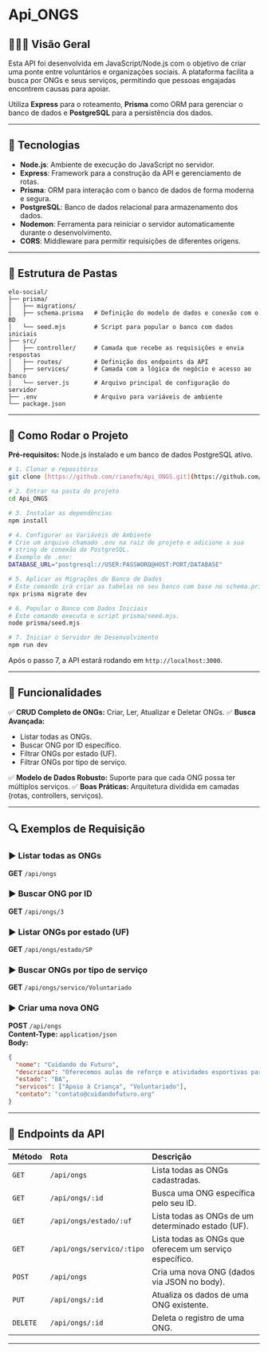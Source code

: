 # Api_ONGS

## 👩🏽‍💻 Visão Geral

Esta API foi desenvolvida em JavaScript/Node.js com o objetivo de criar uma ponte entre voluntários e organizações sociais. A plataforma facilita a busca por ONGs e seus serviços, permitindo que pessoas engajadas encontrem causas para apoiar.

Utiliza **Express** para o roteamento, **Prisma** como ORM para gerenciar o banco de dados e **PostgreSQL** para a persistência dos dados.

---

## 🚀 Tecnologias

- **Node.js**: Ambiente de execução do JavaScript no servidor.
- **Express**: Framework para a construção da API e gerenciamento de rotas.
- **Prisma**: ORM para interação com o banco de dados de forma moderna e segura.
- **PostgreSQL**: Banco de dados relacional para armazenamento dos dados.
- **Nodemon**: Ferramenta para reiniciar o servidor automaticamente durante o desenvolvimento.
- **CORS**: Middleware para permitir requisições de diferentes origens.

---

## 📁 Estrutura de Pastas

```
elo-social/
├── prisma/
│   ├── migrations/
│   ├── schema.prisma   # Definição do modelo de dados e conexão com o BD
│   └── seed.mjs        # Script para popular o banco com dados iniciais
├── src/
│   ├── controller/     # Camada que recebe as requisições e envia respostas
│   ├── routes/         # Definição dos endpoints da API
│   ├── services/       # Camada com a lógica de negócio e acesso ao banco
│   └── server.js       # Arquivo principal de configuração do servidor
├── .env                # Arquivo para variáveis de ambiente
└── package.json
```

---

## 🔧 Como Rodar o Projeto

**Pré-requisitos:** Node.js instalado e um banco de dados PostgreSQL ativo.

```bash
# 1. Clonar o repositório
git clone [https://github.com/rianefm/Api_ONGS.git](https://github.com/rianefm/Api_ONGS.git)

# 2. Entrar na pasta do projeto
cd Api_ONGS

# 3. Instalar as dependências
npm install

# 4. Configurar as Variáveis de Ambiente
# Crie um arquivo chamado .env na raiz do projeto e adicione a sua
# string de conexão do PostgreSQL.
# Exemplo de .env:
DATABASE_URL="postgresql://USER:PASSWORD@HOST:PORT/DATABASE"

# 5. Aplicar as Migrações do Banco de Dados
# Este comando irá criar as tabelas no seu banco com base no schema.prisma.
npx prisma migrate dev

# 6. Popular o Banco com Dados Iniciais
# Este comando executa o script prisma/seed.mjs.
node prisma/seed.mjs

# 7. Iniciar o Servidor de Desenvolvimento
npm run dev
```
Após o passo 7, a API estará rodando em `http://localhost:3000`.

---

## 📌 Funcionalidades

✅ **CRUD Completo de ONGs:** Criar, Ler, Atualizar e Deletar ONGs.
✅ **Busca Avançada:**
- Listar todas as ONGs.
- Buscar ONG por ID específico.
- Filtrar ONGs por estado (UF).
- Filtrar ONGs por tipo de serviço.

✅ **Modelo de Dados Robusto:** Suporte para que cada ONG possa ter múltiplos serviços.
✅ **Boas Práticas:** Arquitetura dividida em camadas (rotas, controllers, serviços).

---

## 🔍 Exemplos de Requisição

### ▶️ Listar todas as ONGs
**GET** `/api/ongs`

### ▶️ Buscar ONG por ID
**GET** `/api/ongs/3`

### ▶️ Listar ONGs por estado (UF)
**GET** `/api/ongs/estado/SP`

### ▶️ Buscar ONGs por tipo de serviço
**GET** `/api/ongs/servico/Voluntariado`

### ▶️ Criar uma nova ONG
**POST** `/api/ongs`  
**Content-Type:** `application/json`  
**Body:**
```json
{
  "nome": "Cuidando do Futuro",
  "descricao": "Oferecemos aulas de reforço e atividades esportivas para crianças.",
  "estado": "BA",
  "servicos": ["Apoio à Criança", "Voluntariado"],
  "contato": "contato@cuidandofuturo.org"
}
```

---

## 🔗 Endpoints da API

| Método | Rota | Descrição |
| :--- | :--- | :--- |
| `GET` | `/api/ongs` | Lista todas as ONGs cadastradas. |
| `GET` | `/api/ongs/:id` | Busca uma ONG específica pelo seu ID. |
| `GET` | `/api/ongs/estado/:uf` | Lista todas as ONGs de um determinado estado (UF). |
| `GET` | `/api/ongs/servico/:tipo`| Lista todas as ONGs que oferecem um serviço específico. |
| `POST` | `/api/ongs` | Cria uma nova ONG (dados via JSON no body). |
| `PUT` | `/api/ongs/:id` | Atualiza os dados de uma ONG existente. |
| `DELETE`| `/api/ongs/:id` | Deleta o registro de uma ONG. |

---
